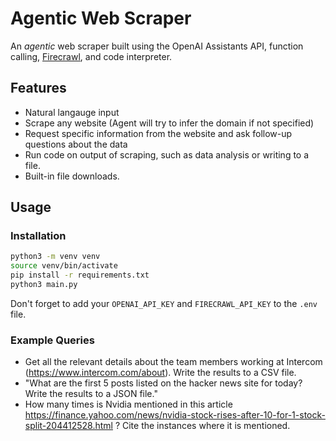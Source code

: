 
# Agentic Web Scraper

An *agentic* web scraper built using the OpenAI Assistants API, function calling, 
[Firecrawl](https://www.firecrawl.dev/), and code interpreter.

## Features
* Natural langauge input
* Scrape any website (Agent will try to infer the domain if not specified)
* Request specific information from the website and ask follow-up questions about the data
* Run code on output of scraping, such as data analysis or writing to a file.
* Built-in file downloads.

## Usage

### Installation

```bash
python3 -m venv venv
source venv/bin/activate
pip install -r requirements.txt
python3 main.py
```

Don't forget to add your `OPENAI_API_KEY` and `FIRECRAWL_API_KEY` to the `.env` file.

### Example Queries

* Get all the relevant details about the team members working at Intercom (https://www.intercom.com/about). Write the results to a CSV file.
* "What are the first 5 posts listed on the hacker news site for today? Write the results to a JSON file."
* How many times is Nvidia mentioned in this article https://finance.yahoo.com/news/nvidia-stock-rises-after-10-for-1-stock-split-204412528.html ? Cite the instances where it is mentioned.
